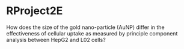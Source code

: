 # RProject2E
How does the size of the gold nano-particle (AuNP) differ in the effectiveness of cellular uptake as measured by principle component analysis between HepG2 and L02 cells? 
